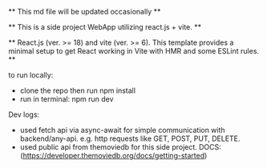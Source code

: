 ** This md file will be updated occasionally **

** This is a side project WebApp utilizing react.js + vite. **

** React.js (ver. >= 18) and vite (ver. >= 6). This template provides a minimal setup to get React working in Vite with HMR and some ESLint rules. **

to run locally:

- clone the repo then run npm install
- run in terminal: npm run dev

Dev logs:

- used fetch api via async-await for simple communication with backend/any-api. e.g. http requests like GET, POST, PUT, DELETE.
- used public api from themoviedb for this side project. DOCS: (https://developer.themoviedb.org/docs/getting-started)
